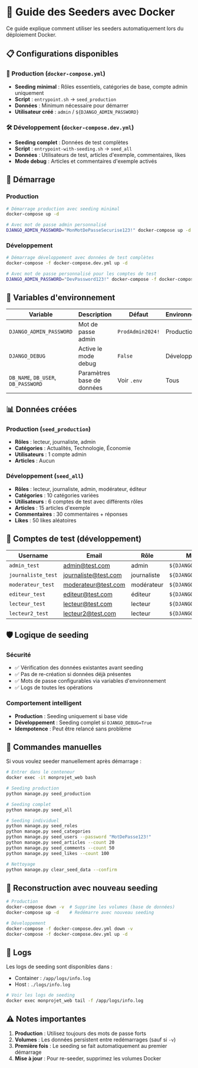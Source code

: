 # 🌱 Guide des Seeders avec Docker

Ce guide explique comment utiliser les seeders automatiquement lors du déploiement Docker.

## 📋 Configurations disponibles

### 🚀 Production (`docker-compose.yml`)
- **Seeding minimal** : Rôles essentiels, catégories de base, compte admin uniquement
- **Script** : `entrypoint.sh` → `seed_production`
- **Données** : Minimum nécessaire pour démarrer
- **Utilisateur créé** : `admin` / `${DJANGO_ADMIN_PASSWORD}`

### 🛠️ Développement (`docker-compose.dev.yml`)
- **Seeding complet** : Données de test complètes
- **Script** : `entrypoint-with-seeding.sh` → `seed_all`
- **Données** : Utilisateurs de test, articles d'exemple, commentaires, likes
- **Mode debug** : Articles et commentaires d'exemple activés

## 🚀 Démarrage

### Production
```bash
# Démarrage production avec seeding minimal
docker-compose up -d

# Avec mot de passe admin personnalisé
DJANGO_ADMIN_PASSWORD="MonMotDePasseSecurise123!" docker-compose up -d
```

### Développement
```bash
# Démarrage développement avec données de test complètes
docker-compose -f docker-compose.dev.yml up -d

# Avec mot de passe personnalisé pour les comptes de test
DJANGO_ADMIN_PASSWORD="DevPassword123!" docker-compose -f docker-compose.dev.yml up -d
```

## 🔧 Variables d'environnement

| Variable | Description | Défaut | Environnement |
|----------|-------------|---------|---------------|
| `DJANGO_ADMIN_PASSWORD` | Mot de passe admin | `ProdAdmin2024!` | Production |
| `DJANGO_DEBUG` | Active le mode debug | `False` | Développement |
| `DB_NAME`, `DB_USER`, `DB_PASSWORD` | Paramètres base de données | Voir `.env` | Tous |

## 📊 Données créées

### Production (`seed_production`)
- **Rôles** : lecteur, journaliste, admin
- **Catégories** : Actualités, Technologie, Économie
- **Utilisateurs** : 1 compte admin
- **Articles** : Aucun

### Développement (`seed_all`)
- **Rôles** : lecteur, journaliste, admin, modérateur, éditeur
- **Catégories** : 10 catégories variées
- **Utilisateurs** : 6 comptes de test avec différents rôles
- **Articles** : 15 articles d'exemple
- **Commentaires** : 30 commentaires + réponses
- **Likes** : 50 likes aléatoires

## 🔑 Comptes de test (développement)

| Username | Email | Rôle | Mot de passe |
|----------|-------|------|--------------|
| `admin_test` | admin@test.com | admin | `${DJANGO_ADMIN_PASSWORD}` |
| `journaliste_test` | journaliste@test.com | journaliste | `${DJANGO_ADMIN_PASSWORD}` |
| `moderateur_test` | moderateur@test.com | modérateur | `${DJANGO_ADMIN_PASSWORD}` |
| `editeur_test` | editeur@test.com | éditeur | `${DJANGO_ADMIN_PASSWORD}` |
| `lecteur_test` | lecteur@test.com | lecteur | `${DJANGO_ADMIN_PASSWORD}` |
| `lecteur2_test` | lecteur2@test.com | lecteur | `${DJANGO_ADMIN_PASSWORD}` |

## 🛡️ Logique de seeding

### Sécurité
- ✅ Vérification des données existantes avant seeding
- ✅ Pas de re-création si données déjà présentes
- ✅ Mots de passe configurables via variables d'environnement
- ✅ Logs de toutes les opérations

### Comportement intelligent
- **Production** : Seeding uniquement si base vide
- **Développement** : Seeding complet si `DJANGO_DEBUG=True`
- **Idempotence** : Peut être relancé sans problème

## 🔄 Commandes manuelles

Si vous voulez seeder manuellement après démarrage :

```bash
# Entrer dans le conteneur
docker exec -it monprojet_web bash

# Seeding production
python manage.py seed_production

# Seeding complet
python manage.py seed_all

# Seeding individuel
python manage.py seed_roles
python manage.py seed_categories
python manage.py seed_users --password "MotDePasse123!"
python manage.py seed_articles --count 20
python manage.py seed_comments --count 50
python manage.py seed_likes --count 100

# Nettoyage
python manage.py clear_seed_data --confirm
```

## 🐳 Reconstruction avec nouveau seeding

```bash
# Production
docker-compose down -v  # Supprime les volumes (base de données)
docker-compose up -d    # Redémarre avec nouveau seeding

# Développement
docker-compose -f docker-compose.dev.yml down -v
docker-compose -f docker-compose.dev.yml up -d
```

## 📝 Logs

Les logs de seeding sont disponibles dans :
- Container : `/app/logs/info.log`
- Host : `./logs/info.log`

```bash
# Voir les logs de seeding
docker exec monprojet_web tail -f /app/logs/info.log
```

## ⚠️ Notes importantes

1. **Production** : Utilisez toujours des mots de passe forts
2. **Volumes** : Les données persistent entre redémarrages (sauf si `-v`)
3. **Première fois** : Le seeding se fait automatiquement au premier démarrage
4. **Mise à jour** : Pour re-seeder, supprimez les volumes Docker
